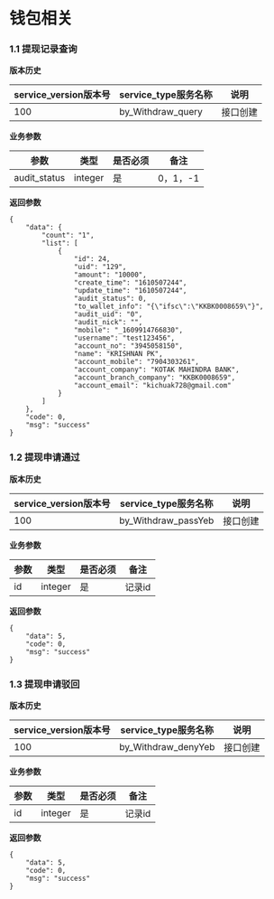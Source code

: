 # 钱包相关


### 1.1 提现记录查询


**版本历史**

|service_version版本号|service_type服务名称|说明|
|----|---|---|
|100|by_Withdraw_query|接口创建|

**业务参数**

|参数 |类型|是否必须|备注|
| ---------------- | ------------------------ | ------------------------ | ------------------------ |
|audit_status|integer|是|0，1，-1|

**返回参数** 
```
{
    "data": {
        "count": "1",
        "list": [
            {
                "id": 24,
                "uid": "129",
                "amount": "10000",
                "create_time": "1610507244",
                "update_time": "1610507244",
                "audit_status": 0,
                "to_wallet_info": "{\"ifsc\":\"KKBK0008659\"}",
                "audit_uid": "0",
                "audit_nick": "",
                "mobile": "_1609914766830",
                "username": "test123456",
                "account_no": "3945058150",
                "name": "KRISHNAN PK",
                "account_mobile": "7904303261",
                "account_company": "KOTAK MAHINDRA BANK",
                "account_branch_company": "KKBK0008659",
                "account_email": "kichuak728@gmail.com"
            }
        ]
    },
    "code": 0,
    "msg": "success"
}
```

### 1.2 提现申请通过

**版本历史**

|service_version版本号|service_type服务名称|说明|
|----|---|---|
|100|by_Withdraw_passYeb|接口创建|

**业务参数**

|参数 |类型|是否必须|备注|
| ---------------- | ------------------------ | ------------------------ | ------------------------ |
|id|integer|是|记录id|


**返回参数** 
```
{
    "data": 5,
    "code": 0,
    "msg": "success"
}
```

### 1.3 提现申请驳回

**版本历史**

|service_version版本号|service_type服务名称|说明|
|----|---|---|
|100|by_Withdraw_denyYeb|接口创建|

**业务参数**

|参数 |类型|是否必须|备注|
| ---------------- | ------------------------ | ------------------------ | ------------------------ |
|id|integer|是|记录id|


**返回参数** 
```
{
    "data": 5,
    "code": 0,
    "msg": "success"
}
```



